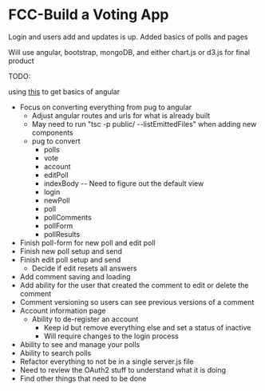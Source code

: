 FCC-Build a Voting App
=========================

Login and users add and updates is up.
Added basics of polls and pages


Will use angular, bootstrap, mongoDB, and either chart.js or d3.js for final product

TODO:

using [this](https://angular.io/tutorial/toh-pt4#inject-the-heroservice) to get basics of angular

* Focus on converting everything from pug to angular
  * Adjust angular routes and urls for what is already built
  * May need to run "tsc -p public/ --listEmittedFiles" when adding new components
  * pug to convert
    * polls
    * vote
    * account
    * editPoll
    * indexBody -- Need to figure out the default view
    * login
    * newPoll
    * poll
    * pollComments
    * pollForm
    * pollResults
* Finish poll-form for new poll and edit poll
* Finish new poll setup and send
* Finish edit poll setup and send
  * Decide if edit resets all answers
* Add comment saving and loading
* Add ability for the user that created the comment to edit or delete the comment
* Comment versioning so users can see previous versions of a comment
* Account information page
  * Ability to de-register an account
    * Keep id but remove everything else and set a status of inactive
    * Will require changes to the login process
* Ability to see and manage your polls
* Ability to search polls
* Refactor everything to not be in a single server.js file
* Need to review the OAuth2 stuff to understand what it is doing
* Find other things that need to be done